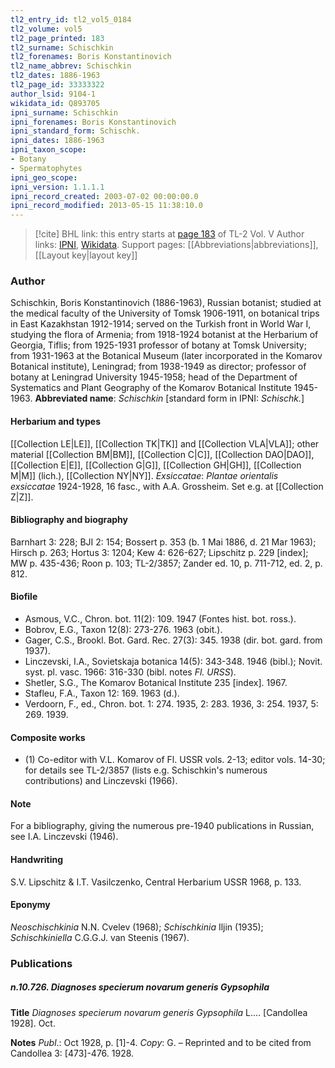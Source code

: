```yaml
---
tl2_entry_id: tl2_vol5_0184
tl2_volume: vol5
tl2_page_printed: 183
tl2_surname: Schischkin
tl2_forenames: Boris Konstantinovich
tl2_name_abbrev: Schischkin
tl2_dates: 1886-1963
tl2_page_id: 33333322
author_lsid: 9104-1
wikidata_id: Q893705
ipni_surname: Schischkin
ipni_forenames: Boris Konstantinovich
ipni_standard_form: Schischk.
ipni_dates: 1886-1963
ipni_taxon_scope: 
- Botany
- Spermatophytes
ipni_geo_scope: 
ipni_version: 1.1.1.1
ipni_record_created: 2003-07-02 00:00:00.0
ipni_record_modified: 2013-05-15 11:38:10.0
---
```


> [!cite] BHL link: this entry starts at [page 183](https://www.biodiversitylibrary.org/page/33333322) of TL-2 Vol. V
> Author links: [IPNI](https://www.ipni.org/a/9104-1), [Wikidata](https://www.wikidata.org/wiki/Q893705). Support pages: [[Abbreviations|abbreviations]], [[Layout key|layout key]]

### Author

Schischkin, Boris Konstantinovich (1886-1963), Russian botanist; studied at the medical faculty of the University of Tomsk 1906-1911, on botanical trips in East Kazakhstan 1912-1914; served on the Turkish front in World War I, studying the flora of Armenia; from 1918-1924 botanist at the Herbarium of Georgia, Tiflis; from 1925-1931 professor of botany at Tomsk University; from 1931-1963 at the Botanical Museum (later incorporated in the Komarov Botanical institute), Leningrad; from 1938-1949 as director; professor of botany at Leningrad University 1945-1958; head of the Department of Systematics and Plant Geography of the Komarov Botanical Institute 1945-1963. 
**Abbreviated name**: *Schischkin* \[standard form in IPNI: *Schischk.*\]

#### Herbarium and types

[[Collection LE|LE]], [[Collection TK|TK]] and [[Collection VLA|VLA]]; other material [[Collection BM|BM]], [[Collection C|C]], [[Collection DAO|DAO]], [[Collection E|E]], [[Collection G|G]], [[Collection GH|GH]], [[Collection M|M]] (lich.), [[Collection NY|NY]].
*Exsiccatae*: *Plantae orientalis exsiccatae* 1924-1928, 16 fasc., with A.A. Grossheim. Set e.g. at [[Collection Z|Z]].

#### Bibliography and biography

Barnhart 3: 228; BJI 2: 154; Bossert p. 353 (b. 1 Mai 1886, d. 21 Mar 1963); Hirsch p. 263; Hortus 3: 1204; Kew 4: 626-627; Lipschitz p. 229 \[index\]; MW p. 435-436; Roon p. 103; TL-2/3857; Zander ed. 10, p. 711-712, ed. 2, p. 812.

#### Biofile

- Asmous, V.C., Chron. bot. 11(2): 109. 1947 (Fontes hist. bot. ross.).
- Bobrov, E.G., Taxon 12(8): 273-276. 1963 (obit.).
- Gager, C.S., Brookl. Bot. Gard. Rec. 27(3): 345. 1938 (dir. bot. gard. from 1937).
- Linczevski, I.A., Sovietskaja botanica 14(5): 343-348. 1946 (bibl.); Novit. syst. pl. vasc. 1966: 316-330 (bibl. notes *Fl. URSS*).
- Shetler, S.G., The Komarov Botanical Institute 235 \[index\]. 1967.
- Stafleu, F.A., Taxon 12: 169. 1963 (d.).
- Verdoorn, F., ed., Chron. bot. 1: 274. 1935, 2: 283. 1936, 3: 254. 1937, 5: 269. 1939.

#### Composite works

- (1) Co-editor with V.L. Komarov of Fl. USSR vols. 2-13; editor vols. 14-30; for details see TL-2/3857 (lists e.g. Schischkin's numerous contributions) and Linczevski (1966).

#### Note

For a bibliography, giving the numerous pre-1940 publications in Russian, see I.A. Linczevski (1946).

#### Handwriting

S.V. Lipschitz & I.T. Vasilczenko, Central Herbarium USSR 1968, p. 133.

#### Eponymy

*Neoschischkinia* N.N. Cvelev (1968); *Schischkinia* Iljin (1935); *Schischkiniella* C.G.G.J. van Steenis (1967).

### Publications

##### n.10.726. Diagnoses specierum novarum generis Gypsophila

**Title**
*Diagnoses specierum novarum generis Gypsophila* L.... \[Candollea 1928\]. Oct.

**Notes**
*Publ*.: Oct 1928, p. \[1\]-4. *Copy*: G. – Reprinted and to be cited from Candollea 3: \[473\]-476. 1928.


